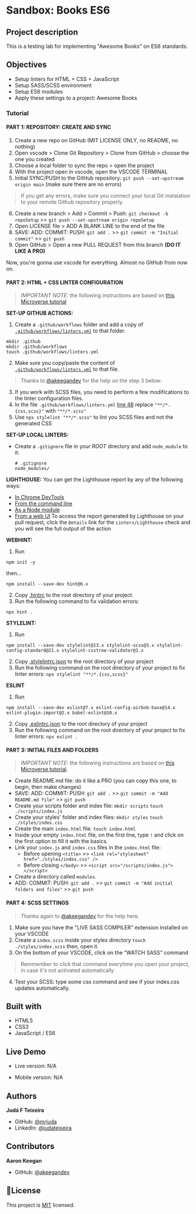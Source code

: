 # Sandbox: Books ES6
## Project description
This is a testing lab for implementing "Awesome Books" on ES6 standards.

## Objectives
- Setup linters for HTML + CSS + JavaScript
- Setup SASS/SCSS environment
- Setup ES6 modules
- Apply these settings to a project: Awesome Books
### Tutorial
#### PART 1: REPOSITORY: CREATE AND SYNC
1. Create a new repo on GitHub (MIT LICENSE ONLY, no README, no nothing)
2. Open vscode > Clone Git Repository > Clone from GitHub > choose the one you created
3. Choose a local folder to sync the repo > open the project
4. With the project open in vscode, open the VSCODE TERMINAL
5. Initial SYNC/PUSH to the GitHub repository:
  `git push --set-upstream origin main` (make sure there are no errors)

  > If you get any errors, make sure you connect your local Git instalation to your remote Github repository properly.

6. Create a new branch > Add > Commit > Push:
  `git checkout -b repoSetup` >> `git push --set-upstream origin repoSetup`
7. Open LICENSE file > ADD A BLANK LINE to the end of the file
8. SAVE: ADD: COMMIT: PUSH:
  `git add .` >> `git commit -m "Initial commit"` >> `git push`
9. Open GitHub > Open a new PULL REQUEST from this branch **(DO IT LIKE A PRO)**

Now, you're gonna use vscode for everything. Almost no GitHub from now on.

#### PART 2: HTML + CSS LINTER CONFIGURATION
> *IMPORTANT NOTE:* the following instructions are based on [this Microverse tutorial](https://github.com/microverseinc/linters-config/tree/master/html-css-js)

**SET-UP GITHUB ACTIONS:**
1. Create a `.github/workflows` folder and add a copy of [`.github/workflows/linters.yml`](https://github.com/microverseinc/linters-config/blob/master/html-css-js/.github/workflows/linters.yml) to that folder.
  ```
  mkdir .github
  mkdir .github/workflows
  touch .github/workflows/linters.yml
  ```
2. Make sure you copy/paste the content of [`.github/workflows/linters.yml`](https://github.com/microverseinc/linters-config/blob/master/html-css-js/.github/workflows/linters.yml) to that file.

> Thanks to [@akeegandev](https://github.com/akeegandev "Aaron Keegan's GitHub profile") for the help on the step 3 below:

3. If you work with SCSS files, you need to perform a few modifications to the linter configuration files.
  1. In the file `.github/workflows/linters.yml` [line 48](https://github.com/microverseinc/linters-config/blob/master/html-css/.github/workflows/linters.yml#L48) replace `"**/*.{css,scss}"` with `"**/*.scss"`
  2. Use `npx stylelint "**/*.scss"` to lint you SCSS files and not the generated CSS

**SET-UP LOCAL LINTERS:**
- Create a `.gitignore` file in your *ROOT* directory and add `node_module` to it:
  ```
  # .gitignore
  node_modules/
  ```

**LIGHTHOUSE:**
You can get the Lighthouse report by any of the following ways:
- [In Chrome DevTools](https://developers.google.com/web/tools/lighthouse#devtools)
- [From the command line](https://developers.google.com/web/tools/lighthouse#cli)
- [As a Node module](https://developers.google.com/web/tools/lighthouse#programmatic)
- [From a web UI](https://developers.google.com/web/tools/lighthouse#psi)
  To access the report generated by Lighthouse on your pull request, click the `Details` link for the `Linters/Lighthouse` check and you will see the full output of the action

**WEBHINT:**
1. Run
  ```
  npm init -y
  ```
  then...
  ```
  npm install --save-dev hint@6.x
  ```
2. Copy [.hintrc](https://github.com/microverseinc/linters-config/blob/master/html-css-js/.hintrc) to the root directory of your project.
3. Run the following command to fix validation errors:
  ```
  npx hint .
  ```

**STYLELINT:**
1. Run
```
npm install --save-dev stylelint@13.x stylelint-scss@3.x stylelint-config-standard@21.x stylelint-csstree-validator@1.x
```
2. Copy [.stylelintrc.json](https://github.com/microverseinc/linters-config/blob/master/html-css-js/.stylelintrc.json) to the root directory of your project
3. Run the following command on the root directory of your project to fix linter errors:
  `npx stylelint "**/*.{css,scss}"`

**ESLINT**
1. Run
```
npm install --save-dev eslint@7.x eslint-config-airbnb-base@14.x eslint-plugin-import@2.x babel-eslint@10.x
```
2. Copy [.eslintrc.json](https://github.com/microverseinc/linters-config/blob/master/html-css-js/.eslintrc.json) to the root directory of your project
3. Run the following command on the root directory of your project to fix linter errors:
  `npx eslint .`

#### PART 3: INITIAL FILES AND FOLDERS
> *IMPORTANT NOTE:* the following instructions are based on [this Microverse tutorial](https://github.com/microverseinc/curriculum-javascript/blob/main/books/books_with_es6.md).

- Create README.md file: do it like a PRO (you can copy this one, to begin, then make changes)
- SAVE: ADD: COMMIT: PUSH: 
  `git add .` >> `git commit -m "Add README.md file"` >> `git push`
- Create your scripts folder and index file:
  `mkdir scripts`
  `touch ./scripts/index.js`
- Create your styles' folder and index files:
  `mkdir styles`
  `touch ./styles/index.css`
- Create the main `index.html` file.
  `touch index.html`
- Inside your empty `index.html` file, on the first line, type `!` and click on the first option to fill it with the basics.
- Link your `index.js` and `index.css` files in the `index.html` file:
  - Before opening `<title>` >> `<link rel="stylesheet" href="./styles/index.css" />`
  - Before closing `</body>` >> `<script src="/scripts/index.js"></script>`
- Create a directory called `modules`.
- ADD: COMMIT: PUSH: 
  `git add .` >> `git commit -m "Add initial folders and files"` >> `git push`

#### PART 4: SCSS SETTINGS
> Thanks again to [@akeegandev](https://github.com/akeegandev "Aaron Keegan's GitHub profile") for the help here.
1. Make sure you have the "LIVE SASS COMPILER" extension installed on your VSCODE
2. Create a `index.scss` inside your styles directory
  `touch ./styles/index.scss`
  then, open it.
3. On the bottom of your VSCODE, click on the "WATCH SASS" command
  > Remmember to click that command everytime you open your project, in case it's not activated automatically
4. Test your SCSS: type some css command and see if your indes.css updates automatically.
## Built with
- HTML5
- CSS3
- JavaScript / ES6

## Live Demo
- Live version: N/A

- Mobile version: N/A

## Authors
**Judá F Teixeira**
- GitHub: [@mrjuda](https://github.com/mrjuda "Judá Teixeira's GitHub profile")
- LinkedIn: [@judateixeira](https://www.linkedin.com/in/judateixeira "Judá Teixeira's Linkedin profile")

## Contributors
**Aaron Keegan**
- GitHub: [@akeegandev](https://github.com/akeegandev "Aaron Keegan's GitHub profile")

## 📝License
This project is [MIT](https://github.com/mrjuda/linked-list/blob/main/LICENSE) licensed.
